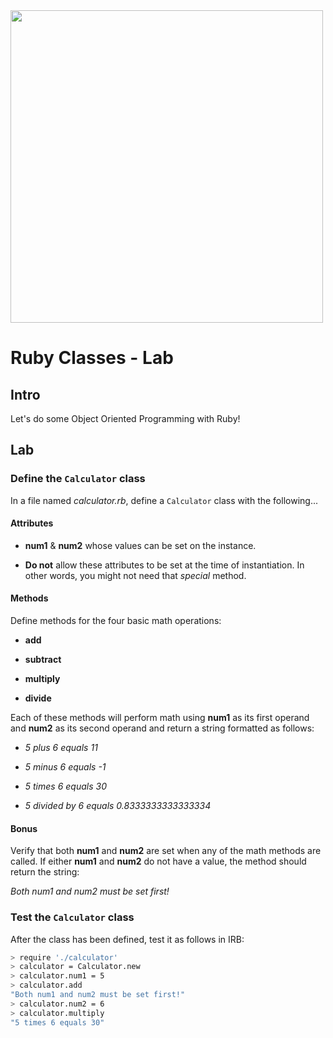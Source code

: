 <img src="https://i.imgur.com/OFRKDgT.png" width="500">

# Ruby Classes - Lab

## Intro

Let's do some Object Oriented Programming with Ruby!


## Lab

### Define the `Calculator` class

In a file named _calculator.rb_, define a `Calculator` class with the following...

#### Attributes

- **num1** & **num2** whose values can be set on the instance.

- **Do not** allow these attributes to be set at the time of instantiation. In other words, you might not need that _special_ method.

#### Methods

Define methods for the four basic math operations:

- **add**

- **subtract**

- **multiply**

- **divide**

Each of these methods will perform math using **num1** as its first operand and **num2** as its second operand and return a string formatted as follows:

- _5 plus 6 equals 11_

- _5 minus 6 equals -1_

- _5 times 6 equals 30_

- _5 divided by 6 equals 0.8333333333333334_

#### Bonus

Verify that both **num1** and **num2** are set when any of the math methods are called. If either **num1** and **num2** do not have a value, the method should return the string:

_Both num1 and num2 must be set first!_

### Test the `Calculator` class

After the class has been defined, test it as follows in IRB:

```sh
> require './calculator'
> calculator = Calculator.new
> calculator.num1 = 5
> calculator.add
"Both num1 and num2 must be set first!"
> calculator.num2 = 6
> calculator.multiply
"5 times 6 equals 30"
```


